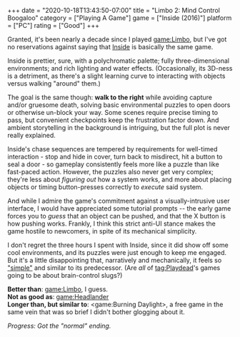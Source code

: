 +++
date = "2020-10-18T13:43:50-07:00"
title = "Limbo 2: Mind Control Boogaloo"
category = ["Playing A Game"]
game = ["Inside (2016)"]
platform = ["PC"]
rating = ["Good"]
+++

Granted, it's been nearly a decade since I played <game:Limbo>, but I've got no reservations against saying that [Inside](game:Inside (2016)) is basically the same game.

Inside is prettier, sure, with a polychromatic palette; fully three-dimensional environments; and rich lighting and water effects.  (Occasionally, its 3D-ness is a detriment, as there's a slight learning curve to interacting with objects versus walking "around" them.)

The goal is the same though: <b>walk to the right</b> while avoiding capture and/or gruesome death, solving basic environmental puzzles to open doors or otherwise un-block your way.  Some scenes require precise timing to pass, but convenient checkpoints keep the frustration factor down.  And ambient storytelling in the background is intriguing, but the full plot is never really explained.

Inside's chase sequences are tempered by requirements for well-timed interaction - stop and hide in cover, turn back to misdirect, hit a button to seal a door - so gameplay consistently feels more like a puzzle than like fast-paced action.  However, the puzzles also never get very complex; they're less about <i>figuring out</i> how a system works, and more about placing objects or timing button-presses correctly to <i>execute</i> said system.

And while I admire the game's commitment against a visually-intrusive user interface, I would have appreciated some tutorial prompts -- the early game forces you to <i>guess</i> that an object can be pushed, and that the X button is how pushing works.  Frankly, I think this strict anti-UI stance makes the game hostile to newcomers, in spite of its mechanical simplicity.

I don't regret the three hours I spent with Inside, since it did show off some cool environments, and its puzzles were just enough to keep me engaged.  But it's a little disappointing that, narratively and mechanically, it feels so ["simple"]($SiteBaseURL$2011/02/02/limbo-3/) and similar to its predecessor.  (Are <i>all</i> of <tag:Playdead>'s games going to be about brain-control slugs?)

<b>Better than</b>: <game:Limbo>, I guess.  
<b>Not as good as</b>: <game:Headlander>  
<b>Longer than, but similar to</b>: <game:Burning Daylight>, a free game in the same vein that was so brief I didn't bother glogging about it.

<i>Progress: Got the "normal" ending.</i>
